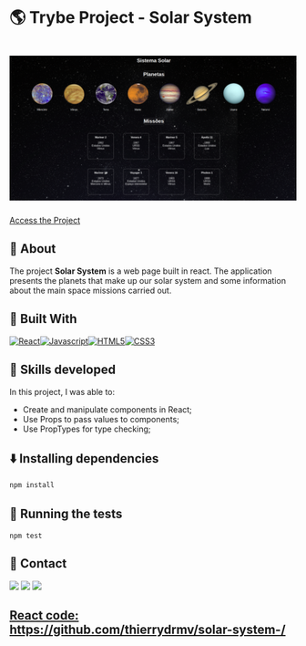 # 🌎 Trybe Project - Solar System

<h1>

<img src="assets/solarsystem.png">

</h1>

 [Access the Project](https://thierrydrmv.github.io/Solar-System/)

## 📝 About

The project **Solar System** is a web page built in react. The application presents the planets that make up our solar system and some information about the main space missions carried out.

## 🚀 Built With

[![React][React]][React-url][![Javascript][Javascript]][Javascript-url][![HTML5][HTML5]][HTML5-url][![CSS3][CSS3]][CSS3-url]

## 📌 Skills developed

In this project, I was able to:

- Create and manipulate components in React;
- Use Props to pass values ​​to components;
- Use PropTypes for type checking;
  
## ⬇️ Installing dependencies


  ```bash
  npm install
  ``` 

## 🧪 Running the tests

  ```
  npm test
  ```

## 💬 Contact

<div>
  <a href = "https://wa.me/41999240022"><img src="https://img.shields.io/badge/WhatsApp-25D366?style=for-the-badge&logo=whatsapp&logoColor=white" target="_blank"></a>
  <a href = "mailto:varelathierry@gmail.com"><img src="https://img.shields.io/badge/-Gmail-%23333?style=for-the-badge&logo=gmail&logoColor=white" target="_blank"></a>
  <a href="https://www.linkedin.com/in/varela-thierry" target="_blank"><img src="https://img.shields.io/badge/-LinkedIn-%230077B5?style=for-the-badge&logo=linkedin&logoColor=white"
</div>

## React code: https://github.com/thierrydrmv/solar-system-/

[React]: https://shields.io/badge/react-black?logo=react&style=for-the-badge
[React-url]: https://legacy.reactjs.org
[Javascript]: https://img.shields.io/badge/javascript-F7DF1E?style=for-the-badge&logo=javascript&logoColor=white
[Javascript-url]: https://developer.mozilla.org/pt-BR/docs/Web/JavaScript
[HTML5]: https://img.shields.io/badge/html5-E34F26?style=for-the-badge&logo=html5&logoColor=white
[HTML5-URL]: https://developer.mozilla.org/en-US/docs/Glossary/HTML5
[CSS3]: https://img.shields.io/badge/css_3-1572B6?style=for-the-badge&logo=css3&logoColor=white
[CSS3-url]: https://developer.mozilla.org/pt-BR/docs/Web/CSS
